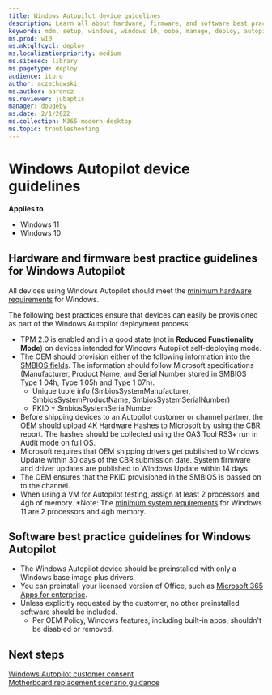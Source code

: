 ```yaml
---
title: Windows Autopilot device guidelines
description: Learn all about hardware, firmware, and software best practices for Windows Autopilot deployment.
keywords: mdm, setup, windows, windows 10, oobe, manage, deploy, autopilot, ztd, zero-touch, partner, msfb, intune
ms.prod: w10
ms.mktglfcycl: deploy
ms.localizationpriority: medium
ms.sitesec: library
ms.pagetype: deploy
audience: itpro
author: aczechowski
ms.author: aaroncz
ms.reviewer: jubaptis
manager: dougeby
ms.date: 2/1/2022
ms.collection: M365-modern-desktop
ms.topic: troubleshooting
---
```


# Windows Autopilot device guidelines

**Applies to**

- Windows 11
- Windows 10

## Hardware and firmware best practice guidelines for Windows Autopilot

All devices using Windows Autopilot should meet the [minimum hardware requirements](/windows-hardware/design/minimum/minimum-hardware-requirements-overview) for Windows.

The following best practices ensure that devices can easily be provisioned as part of the Windows Autopilot deployment process: 
- TPM 2.0 is enabled and in a good state (not in **Reduced Functionality Mode**) on devices intended for Windows Autopilot self-deploying mode.
- The OEM should provision either of the following information into the [SMBIOS fields](/windows-hardware/drivers/bringup/smbios). The information should follow Microsoft specifications (Manufacturer, Product Name, and Serial Number stored in SMBIOS Type 1 04h, Type 1 05h and Type 1 07h).
    - Unique tuple info (SmbiosSystemManufacturer, SmbiosSystemProductName, SmbiosSystemSerialNumber)
    - PKID + SmbiosSystemSerialNumber
- Before shipping devices to an Autopilot customer or channel partner, the OEM should upload 4K Hardware Hashes to Microsoft by using the CBR report. The hashes should be collected using the OA3 Tool RS3+ run in Audit mode on full OS.
- Microsoft requires that OEM shipping drivers get published to Windows Update within 30 days of the CBR submission date. System firmware and driver updates are published to Windows Update within 14 days.
- The OEM ensures that the PKID provisioned in the SMBIOS is passed on to the channel.
- When using a VM for Autopilot testing, assign at least 2 processors and 4gb of memory. *Note: The [minimum system requirements](/windows/whats-new/windows-11-requirements#virtual-machine-support) for Windows 11 are 2 processors and 4gb memory.

## Software best practice guidelines for Windows Autopilot

- The Windows Autopilot device should be preinstalled with only a Windows base image plus drivers.
- You can preinstall your licensed version of Office, such as [Microsoft 365 Apps for enterprise](/deployoffice/about-office-365-proplus-in-the-enterprise).
- Unless explicitly requested by the customer, no other preinstalled software should be included.
  - Per OEM Policy, Windows features, including built-in apps, shouldn't be disabled or removed.

## Next steps

[Windows Autopilot customer consent](registration-auth.md)<br>
[Motherboard replacement scenario guidance](autopilot-mbr.md)<br>
